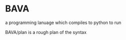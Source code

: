 # BAVA
a programming lanuage which compiles to python to run

BAVA/plan is a rough plan of the syntax
